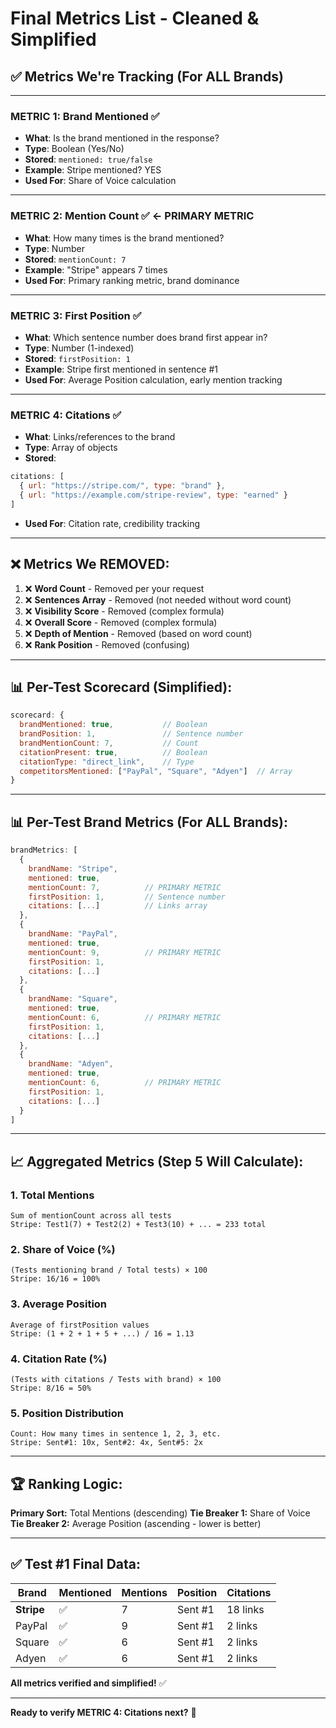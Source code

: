 # Final Metrics List - Cleaned & Simplified

## ✅ **Metrics We're Tracking (For ALL Brands)**

---

### **METRIC 1: Brand Mentioned** ✅
- **What**: Is the brand mentioned in the response?
- **Type**: Boolean (Yes/No)
- **Stored**: `mentioned: true/false`
- **Example**: Stripe mentioned? YES
- **Used For**: Share of Voice calculation

---

### **METRIC 2: Mention Count** ✅ **← PRIMARY METRIC**
- **What**: How many times is the brand mentioned?
- **Type**: Number
- **Stored**: `mentionCount: 7`
- **Example**: "Stripe" appears 7 times
- **Used For**: Primary ranking metric, brand dominance

---

### **METRIC 3: First Position** ✅
- **What**: Which sentence number does brand first appear in?
- **Type**: Number (1-indexed)
- **Stored**: `firstPosition: 1`
- **Example**: Stripe first mentioned in sentence #1
- **Used For**: Average Position calculation, early mention tracking

---

### **METRIC 4: Citations** ✅
- **What**: Links/references to the brand
- **Type**: Array of objects
- **Stored**: 
```javascript
citations: [
  { url: "https://stripe.com/", type: "brand" },
  { url: "https://example.com/stripe-review", type: "earned" }
]
```
- **Used For**: Citation rate, credibility tracking

---

## ❌ **Metrics We REMOVED:**

1. ❌ **Word Count** - Removed per your request
2. ❌ **Sentences Array** - Removed (not needed without word count)
3. ❌ **Visibility Score** - Removed (complex formula)
4. ❌ **Overall Score** - Removed (complex formula)
5. ❌ **Depth of Mention** - Removed (based on word count)
6. ❌ **Rank Position** - Removed (confusing)

---

## 📊 **Per-Test Scorecard (Simplified):**

```javascript
scorecard: {
  brandMentioned: true,           // Boolean
  brandPosition: 1,               // Sentence number
  brandMentionCount: 7,           // Count
  citationPresent: true,          // Boolean
  citationType: "direct_link",    // Type
  competitorsMentioned: ["PayPal", "Square", "Adyen"]  // Array
}
```

---

## 📊 **Per-Test Brand Metrics (For ALL Brands):**

```javascript
brandMetrics: [
  {
    brandName: "Stripe",
    mentioned: true,
    mentionCount: 7,          // PRIMARY METRIC
    firstPosition: 1,         // Sentence number
    citations: [...]          // Links array
  },
  {
    brandName: "PayPal",
    mentioned: true,
    mentionCount: 9,          // PRIMARY METRIC
    firstPosition: 1,
    citations: [...]
  },
  {
    brandName: "Square",
    mentioned: true,
    mentionCount: 6,          // PRIMARY METRIC
    firstPosition: 1,
    citations: [...]
  },
  {
    brandName: "Adyen",
    mentioned: true,
    mentionCount: 6,          // PRIMARY METRIC
    firstPosition: 1,
    citations: [...]
  }
]
```

---

## 📈 **Aggregated Metrics (Step 5 Will Calculate):**

### **1. Total Mentions**
```
Sum of mentionCount across all tests
Stripe: Test1(7) + Test2(2) + Test3(10) + ... = 233 total
```

### **2. Share of Voice** (%)
```
(Tests mentioning brand / Total tests) × 100
Stripe: 16/16 = 100%
```

### **3. Average Position**
```
Average of firstPosition values
Stripe: (1 + 2 + 1 + 5 + ...) / 16 = 1.13
```

### **4. Citation Rate** (%)
```
(Tests with citations / Tests with brand) × 100
Stripe: 8/16 = 50%
```

### **5. Position Distribution**
```
Count: How many times in sentence 1, 2, 3, etc.
Stripe: Sent#1: 10x, Sent#2: 4x, Sent#5: 2x
```

---

## 🏆 **Ranking Logic:**

**Primary Sort:** Total Mentions (descending)
**Tie Breaker 1:** Share of Voice
**Tie Breaker 2:** Average Position (ascending - lower is better)

---

## ✅ **Test #1 Final Data:**

| Brand | Mentioned | Mentions | Position | Citations |
|-------|-----------|----------|----------|-----------|
| **Stripe** | ✅ | 7 | Sent #1 | 18 links |
| PayPal | ✅ | 9 | Sent #1 | 2 links |
| Square | ✅ | 6 | Sent #1 | 2 links |
| Adyen | ✅ | 6 | Sent #1 | 2 links |

**All metrics verified and simplified!** ✅

---

**Ready to verify METRIC 4: Citations next?** 🎯



